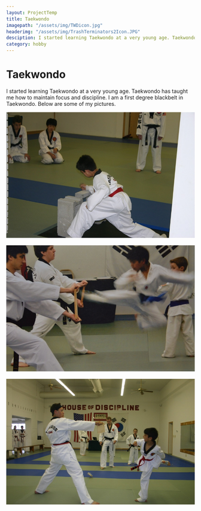 ```yaml
---
layout: ProjectTemp
title: Taekwondo
imagepath: "/assets/img/TWDicon.jpg"
headerimg: "/assets/img/TrashTerminators2Icon.JPG"
desciption: I started learning Taekwondo at a very young age. Taekwondo has taught me how to maintain focus and discipline. I am a first degree blackbelt in Taekwondo.
category: hobby
---
```

<h1 class="HobbyTitle">Taekwondo</h1>
<div id="TKD">
<p>I started learning Taekwondo at a very young age. Taekwondo has taught me how to maintain focus and discipline. I am a first degree blackbelt in Taekwondo. Below are some of my pictures.</p>
       <img src="/assets/img/TWD2.jpg"><br><br>
	 <img src="/assets/img/TWD1.jpg"><br><br>
      <img src="/assets/img/TWD3.jpg">
</div>
